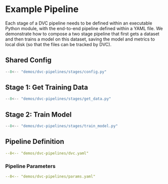# Example Pipeline

Each stage of a DVC pipeline needs to be defined within an executable Python module, with the end-to-end pipeline defined within a YAML file. We demonstrate how to compose a two stage pipeline that first gets a dataset and then trains a model on this dataset, saving the model and metrics to local disk (so that the files can be tracked by DVC).

## Shared Config

```python title="demos/dvc-pipelines/stages/config.py"
--8<-- "demos/dvc-pipelines/stages/config.py"
```

## Stage 1: Get Training Data

```python title="demos/dvc-pipelines/stages/get_data.py"
--8<-- "demos/dvc-pipelines/stages/get_data.py"
```

## Stage 2: Train Model

```python title="demos/dvc-pipelines/stages/train_model.py"
--8<-- "demos/dvc-pipelines/stages/train_model.py"
```

## Pipeline Definition

```yaml title="demos/dvc-pipelines/dvc.yaml"
--8<-- "demos/dvc-pipelines/dvc.yaml"
```

### Pipeline Parameters

```yaml title="demos/dvc-pipelines/params.yaml"
--8<-- "demos/dvc-pipelines/params.yaml"
```
